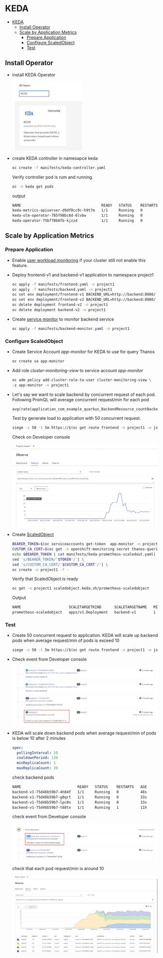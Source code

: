 # KEDA
- [KEDA](#keda)
  - [Install Operator](#install-operator)
  - [Scale by Application Metrics](#scale-by-application-metrics)
    - [Prepare Application](#prepare-application)
    - [Configure ScaledObject](#configure-scaledobject)
    - [Test](#test)

## Install Operator

- install KEDA Operator
  
  ![](images/keda-operator.png)

- create KEDA controller in namesapce keda
  
  ```bash
  oc create -f manifests/keda-controller.yaml
  ```
  
  Verify controller pod is rum and running.

  ```bash
  oc -n keda get pods
  ```

  output
  
  ```bash
  NAME                                     READY   STATUS    RESTARTS   AGE
  keda-metrics-apiserver-d9df8cc9c-h9t7m   1/1     Running   0          1m
  keda-olm-operator-785f98bc6d-6lvbw       1/1     Running   0          29s
  keda-operator-75bf78b6fb-kjzzd           1/1     Running   0          1m
  ```

## Scale by Application Metrics

### Prepare Application
- Enable [user workload monitoring](application-metrics.md#prerequisites) if your cluster still not enable this feature.
- Deploy frontend-v1 and backend-v1 application to namespace project1
  
  ```bash
  oc apply -f manifests/frontend.yaml -n project1
  oc apply -f manifests/backend.yaml -n project1
  oc set env deployment/frontend-v1 BACKEND_URL=http://backend:8080/ -n project1
  oc set env deployment/frontend-v2 BACKEND_URL=http://backend:8080/ -n project1
  oc delete deployment frontend-v2 -n project1
  oc delete deployment backend-v2 -n project1
  ```
- Create [service monitor](manifests/backend-monitor.yaml) to monitor backend service
  
  ```bash
  oc apply -f manifests/backend-monitor.yaml -n project1
  ```

### Configure ScaledObject

- Create Service Account *app-monitor* for KEDA to use for query Thanos
  
  ```bash
  oc create sa app-monitor
  ```

- Add role *cluster-monitoring-view* to service account *app-monitor*
  
  ```bash
  oc adm policy add-cluster-role-to-user cluster-monitoring-view \
  -z app-monitor -n project1
  ```

- Let's say we want to scale backend by concurrent request of each pod. Following PromQL will average concurrent request/min for each pod
  
  ```
  avg(rate(application_com_example_quarkus_BackendResource_countBackend_total[1m]))
  ```

  Test by generate load to application with 50 concurrent request.

  ```bash
  siege -c 50 -t 5m https://$(oc get route frontend -n project1 -o jsonpath='{.spec.host}')
  ```
  
  Check on Developer console

  ![](metrics/../images/keda-observe-app-metrics.png)

- Create [ScaledObject](manifests/keda-prometheus-scaledout.yaml)

  ```bash
  BEARER_TOKEN=$(oc serviceaccounts get-token  app-monitor -n project1|base64)
  CUSTOM_CA_CERT=$(oc get -n openshift-monitoring secret thanos-querier-tls -o jsonpath="{.data['tls\.crt']}")
  echo $BEARER_TOKEN | cat manifests/keda-prometheus-scaledout.yaml| \
  sed 's/BEARER_TOKEN/'$TOKEN'/'| \
  sed 's/CUSTOM_CA_CERT/'$CUSTOM_CA_CERT'/'| \
  oc create -n project1 -f -
  ```

  Verify that ScaledObject is ready

  ```bash
  oc get -n project1 scaledobject.keda.sh/prometheus-scaledobject
  ```

  Output

  ```bash
  NAME                      SCALETARGETKIND      SCALETARGETNAME   MIN   MAX   TRIGGERS     AUTHENTICATION    READY   ACTIVE   FALLBACK   AGE
  prometheus-scaledobject   apps/v1.Deployment   backend-v1        1     20    prometheus   keda-prom-creds   True    False    False      2m
  ```

### Test

- Create 50 concurrent request to application. KEDA will scale up backend pods when average request/min of pods is exceed 10
  
  ```bash
  siege -c 50 -t 5m https://$(oc get route frontend -n project1 -o jsonpath='{.spec.host}')
  ```

- Check event from Developer console
  
  ![](images/keda-scale-up.png)

- KEDA will scale down backend pods when average request/min of pods is below 10 after 2 minutes
  
  ```yaml
  spec:
    pollingInterval: 10
    cooldownPeriod: 120
    minReplicaCount: 1
    maxReplicaCount: 20  
  ```
  check backend pods

  ```bash
  NAME                          READY   STATUS    RESTARTS   AGE
  backend-v1-75d46b59b7-4h84f   1/1     Running   0          48s
  backend-v1-75d46b59b7-g8qrt   1/1     Running   0          33s
  backend-v1-75d46b59b7-lpc8n   1/1     Running   0          33s
  backend-v1-75d46b59b7-t68tx   1/1     Running   1          11h
  ```
  
  check event from Developer console

  ![](images/keda-scale-down.png)

  check that each pod request/min is around 10

  ![](images/keda-dev-console-scaled.png)